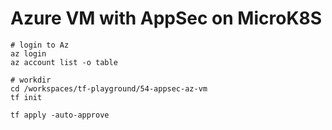 # Azure VM with AppSec on MicroK8S

```shell
# login to Az
az login
az account list -o table

# workdir
cd /workspaces/tf-playground/54-appsec-az-vm
tf init

tf apply -auto-approve
```